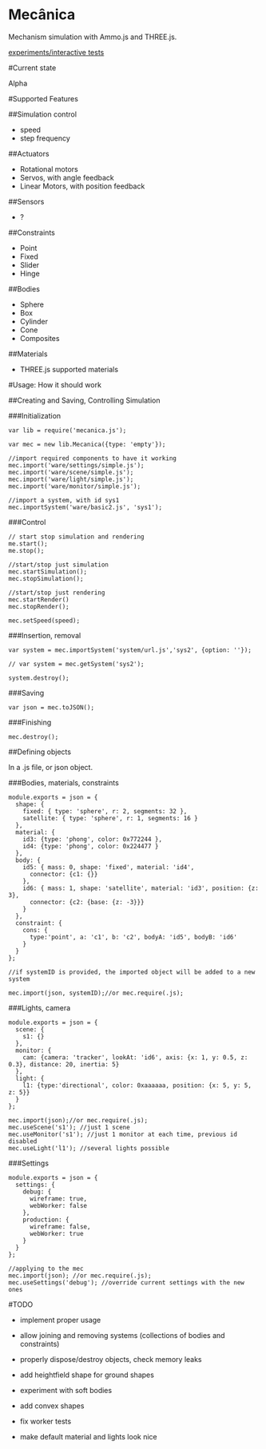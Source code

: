 Mecânica
========

Mechanism simulation with Ammo.js and THREE.js.

[experiments/interactive tests](https://nrox.github.io/mecanica/)

#Current state

Alpha

#Supported Features

##Simulation control

* speed
* step frequency

##Actuators

* Rotational motors
* Servos, with angle feedback
* Linear Motors, with position feedback

##Sensors

* ?

##Constraints

* Point
* Fixed
* Slider
* Hinge

##Bodies

* Sphere
* Box
* Cylinder
* Cone
* Composites

##Materials

* THREE.js supported materials


#Usage: How it should work

##Creating and Saving, Controlling Simulation

###Initialization

    var lib = require('mecanica.js');

    var mec = new lib.Mecanica({type: 'empty'});

    //import required components to have it working
    mec.import('ware/settings/simple.js');
    mec.import('ware/scene/simple.js');
    mec.import('ware/light/simple.js');
    mec.import('ware/monitor/simple.js');

    //import a system, with id sys1
    mec.importSystem('ware/basic2.js', 'sys1');

###Control

    // start stop simulation and rendering
    me.start();
    me.stop();

    //start/stop just simulation
    mec.startSimulation();
    mec.stopSimulation();

    //start/stop just rendering
    mec.startRender()
    mec.stopRender();

    mec.setSpeed(speed);

###Insertion, removal

    var system = mec.importSystem('system/url.js','sys2', {option: ''});

    // var system = mec.getSystem('sys2');

    system.destroy();

###Saving

    var json = mec.toJSON();

###Finishing

    mec.destroy();

##Defining objects

In a .js file, or json object.

###Bodies, materials, constraints

    module.exports = json = {
      shape: {
        fixed: { type: 'sphere', r: 2, segments: 32 },
        satellite: { type: 'sphere', r: 1, segments: 16 }
      },
      material: {
        id3: {type: 'phong', color: 0x772244 },
        id4: {type: 'phong', color: 0x224477 }
      },
      body: {
        id5: { mass: 0, shape: 'fixed', material: 'id4',
          connector: {c1: {}}
        },
        id6: { mass: 1, shape: 'satellite', material: 'id3', position: {z: 3},
          connector: {c2: {base: {z: -3}}}
        }
      },
      constraint: {
        cons: {
          type:'point', a: 'c1', b: 'c2', bodyA: 'id5', bodyB: 'id6'
        }
      }
    };

    //if systemID is provided, the imported object will be added to a new system

    mec.import(json, systemID);//or mec.require(.js);

###Lights, camera

    module.exports = json = {
      scene: {
        s1: {}
      },
      monitor: {
        cam: {camera: 'tracker', lookAt: 'id6', axis: {x: 1, y: 0.5, z: 0.3}, distance: 20, inertia: 5}
      },
      light: {
        l1: {type:'directional', color: 0xaaaaaa, position: {x: 5, y: 5, z: 5}}
      }
    };

    mec.import(json);//or mec.require(.js);
    mec.useScene('s1'); //just 1 scene
    mec.useMonitor('s1'); //just 1 monitor at each time, previous id disabled
    mec.useLight('l1'); //several lights possible

###Settings

    module.exports = json = {
      settings: {
        debug: {
          wireframe: true,
          webWorker: false
        },
        production: {
          wireframe: false,
          webWorker: true
        }
      }
    };

    //applying to the mec
    mec.import(json); //or mec.require(.js);
    mec.useSettings('debug'); //override current settings with the new ones


#TODO

* implement proper usage

* allow joining and removing systems (collections of bodies and constraints)

* properly dispose/destroy objects, check memory leaks

* add heightfield shape for ground shapes

* experiment with soft bodies

* add convex shapes

* fix worker tests

* make default material and lights look nice
